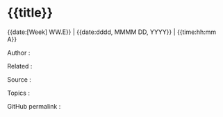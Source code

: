 # {{title}}

{{date:[Week] WW.E}} | {{date:dddd, MMMM DD, YYYY}} | {{time:hh:mm A}}

Author :  

Related : 

Source : 

Topics : 

GitHub permalink :

<!-- Takeaways and Inspirations -->
